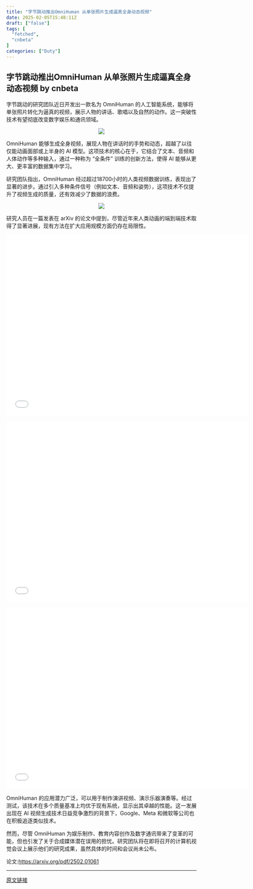 ```yaml
---
title: "​字节跳动推出OmniHuman 从单张照片生成逼真全身动态视频"
date: 2025-02-05T15:48:11Z
draft: ["false"]
tags: [
  "fetched",
  "cnbeta"
]
categories: ["Duty"]
---
```

​字节跳动推出OmniHuman 从单张照片生成逼真全身动态视频 by cnbeta
------
<div style="margin-top:10px" class="content" id="artibody"><p>字节跳动的研究团队近日开发出一款名为 OmniHuman 的人工智能系统，能够将单张照片转化为逼真的视频，展示人物的讲话、歌唱以及自然的动作。这一突破性技术有望彻底改变数字娱乐和通讯领域。</p><div class="article-global"></div><p style="text-align: center;"><img src="https://upload.chinaz.com/2025/0205/6387434972759773127731314.png"></p><p>OmniHuman 能够生成全身视频，展现人物在讲话时的手势和动态，超越了以往仅能动画面部或上半身的 AI 模型。这项技术的核心在于，它结合了文本、音频和人体动作等多种输入，通过一种称为 “全条件” 训练的创新方法，使得 AI 能够从更大、更丰富的数据集中学习。</p><p>研究团队指出，OmniHuman 经过超过18700小时的人类视频数据训练，表现出了显著的进步。通过引入多种条件信号（例如文本、音频和姿势），这项技术不仅提升了视频生成的质量，还有效减少了数据的浪费。</p><p style="text-align: center;"><img src="https://static.cnbetacdn.com/article/2025/0205/d13615d12fccc20.webp"></p><p>研究人员在一篇发表在 arXiv 的论文中提到，尽管近年来人类动画的端到端技术取得了显著进展，现有方法在扩大应用规模方面仍存在局限性。</p><p style="text-align: center;"><iframe width="640" height="480" src="//www.youtube.com/embed/V_ZjvRmHZOI" frameborder="0"></iframe><br></p><p style="text-align: center;"><iframe width="640" height="480" src="//www.youtube.com/embed/z8pXnnOgC9w" frameborder="0"></iframe></p><p style="text-align: center;"><iframe width="640" height="480" src="//www.youtube.com/embed/n6HKcS2pj0Q" frameborder="0"></iframe></p><p>OmniHuman 的应用潜力广泛，可以用于制作演讲视频、演示乐器演奏等。经过测试，该技术在多个质量基准上均优于现有系统，显示出其卓越的性能。这一发展出现在 AI 视频生成技术日益竞争激烈的背景下，Google、Meta 和微软等公司也在积极追逐类似技术。</p><p>然而，尽管 OmniHuman 为娱乐制作、教育内容创作及数字通讯带来了变革的可能，但也引发了关于合成媒体潜在误用的担忧。研究团队将在即将召开的计算机视觉会议上展示他们的研究成果，虽然具体的时间和会议尚未公布。</p><p>论文:<a href="https://arxiv.org/pdf/2502.01061" _src="https://arxiv.org/pdf/2502.01061" target="_blank">https://arxiv.org/pdf/2502.01061</a><br></p></div>  
<hr>
<a href="https://m.cnbeta.com.tw/wap/view/1476334.htm",target="_blank" rel="noopener noreferrer">原文链接</a>
